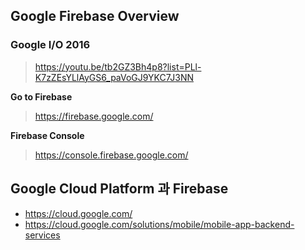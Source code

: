 ## Google Firebase Overview

### Google I/O 2016
> https://youtu.be/tb2GZ3Bh4p8?list=PLl-K7zZEsYLlAyGS6_paVoGJ9YKC7J3NN

**Go to Firebase**
> https://firebase.google.com/

**Firebase Console**
> https://console.firebase.google.com/


## Google Cloud Platform 과 Firebase

- https://cloud.google.com/
- https://cloud.google.com/solutions/mobile/mobile-app-backend-services


